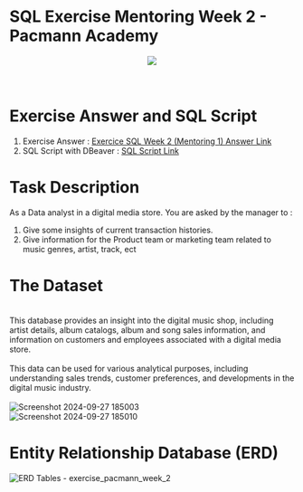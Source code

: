 # SQL Exercise Mentoring Week 2 - Pacmann Academy
<div align="center">
  <img src="https://github.com/user-attachments/assets/aad8e44c-cb69-4b01-ab53-854d12fcc76b">
</div>
<br>
<br>

# Exercise Answer and SQL Script
1. Exercise Answer : [Exercice SQL Week 2 (Mentoring 1) Answer Link](https://github.com/oktaviorezap/SQL-Exercise-Mentoring-Week-2/blob/main/Exercise%20Week%202%20-%20Oktavio%20Reza%20Putra.pdf)
2. SQL Script with DBeaver : [SQL Script Link](https://github.com/oktaviorezap/SQL-Exercise-Mentoring-Week-2/blob/main/OktavioRezaPutra_ExerciseWeek2_SQL_Script.sql)
   
# Task Description
As a Data analyst in a digital media store. You are asked by the manager to :
1. Give some insights of current transaction histories.
2. Give information for the Product team or marketing team related to music genres, artist, track, ect

# The Dataset
<br>This database provides an insight into the digital music shop, including artist details, album catalogs, album and song sales information, 
and information on customers and employees associated with a digital media store. 
<br>
<br>This data can be used for various analytical purposes, including understanding sales trends, customer preferences, and developments in the digital music industry.
<br>
<br>
![Screenshot 2024-09-27 185003](https://github.com/user-attachments/assets/313e6662-010e-4915-84fc-6c4e18ab8d09)
<br>
![Screenshot 2024-09-27 185010](https://github.com/user-attachments/assets/80ff96ba-1e2e-47bd-8598-c7ed6272fd78)

# Entity Relationship Database (ERD)
![ERD Tables - exercise_pacmann_week_2](https://github.com/user-attachments/assets/dd61430b-0b6c-48ad-9bf8-38f880d1f9c7)

